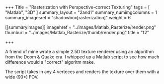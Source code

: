 +++
Title = "Rasterization with Perspective-correct Texturing"
tags = [ "Matlab", "3D" ]
summary_layout = "2and1"
summary_numimgcolumns = 1
summary_imagesrel = "shadowbox[rasterization]"
weight = 6

[[summaryimages]]
imagehref = "../images/Matlab_Rasterize/render.png"
thumburl = "../images/Matlab_Rasterize/thumb/render.png"
title = "f2"

+++
<p>A friend of mine wrote a simple 2.5D texture renderer using an algorithm from the Doom & Quake era. I whipped up a Matlab script to see how much difference would a "correct" algoritm make.</p>
<p>The script takes in any 4 verteces and renders the texture over them with a wide (90*) FOV.</p>
